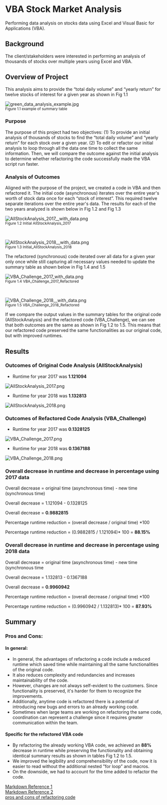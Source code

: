 
# VBA Stock Market Analysis

Performing data analysis on stocks data using Excel and Visual Basic for Applications (VBA).

## Background

The client/stakeholders were interested in performing an analysis of thousands of stocks over multiple years using Excel and VBA.

## Overview of Project

This analysis aims to provide the “total daily volume” and “yearly return”  for twelve stocks of interest for a given year as shown in Fig 1.1

![green_data_analysis_example.jpg](Images/green_data_analysis_example.jpg)<br />
<sub>Figure 1.1 example of summary table

### Purpose

The purpose of this project had two objectives: (1) To provide an initial analysis of thousands of stocks to find the “total daily volume” and “yearly return” for each stock over a given year. (2) To edit or refactor our initial analysis to loop through all the data one time to collect the same information. Then, we will compare the outcome against the initial analysis to determine whether refactoring the code successfully made the VBA script run faster.

### Analysis of Outcomes

Aligned with the purpose of the project, we created a code in VBA and then refactored it. The initial code (asynchronous) iterates over the entire year's worth of stock data once for each “stock of interest”. This required twelve separate iterations over the entire year's data. The results for each of the two years analyzed is shown below in Fig 1.2 and Fig 1.3

![AllStockAnalysis_2017__with_data.png](Images/AllStockAnalysis_2017__with_data.png)<br />
<sub> Figure 1.2 Initial AllStockAnalysis_2017<br />
<p>&nbsp;</p>

![AllStockAnalysis_2018__with_data.png](Images/AllStockAnalysis_2018__with_data.png)<br />
<sub>Figure 1.3 Initial_AllStockAnalysis_2018<br />
 

The refactored (synchronous) code iterated over all data for a given year only once while still capturing all necessary values needed to update the summary table as shown below in Fig 1.4 and 1.5

![VBA_Challenge_2017_with_data.png](Images/VBA_Challenge_2017_with_data.png)<br />
<sub>Figure 1.4 VBA_Challenge_2017_Refactored<br />
<p>&nbsp;</p>

![VBA_Challenge_2018__with_data.png](Images/VBA_Challenge_2018__with_data.png)<br />
<sub>Figure 1.5 VBA_Challenge_2018_Refactored<br />

If we compare the output values in the summary tables for the original code (AllStockAnalysis) and the refactored code (VBA_Challenge), we can see that both outcomes are the same as shown in Fig 1.2 to 1.5. This means that our refactored code preserved the same functionalities as our original code, but with improved runtimes.


## Results

### Outcomes of Original Code Analysis (AllStockAnalysis)

- Runtime for year 2017 was **1.121094**

![AllStockAnalysis_2017.png](Resources/AllStockAnalysis_2017.png)

- Runtime for year 2018 was **1.132813**

![AllStockAnalysis_2018.png](Resources/AllStockAnalysis_2018.png)

### Outcomes of Refactored Code Analysis (VBA_Challenge)

- Runtime for year 2017 was **0.1328125**

![VBA_Challenge_2017.png](Resources/VBA_Challenge_2017.png)

- Runtime for year 2018 was **0.1367188**

![VBA_Challenge_2018.png](Resources/VBA_Challenge_2018.png)

### Overall decrease in runtime and decrease in percentage using 2017 data

Overall decrease = original time (asynchronous time) - new time (synchronous time)<br />

Overall decrease = 1.121094 - 0.1328125<br />

Overall decrease = **0.9882815**

Percentage runtime reduction = (overall decrease / original time) *100<br />

Percentage runtime reduction = (0.9882815 / 1.121094)* 100 = **88.15%**

### Overall decrease in runtime and decrease in percentage using 2018 data

Overall decrease = original time (asynchronous time) - new time (synchronous time<br />

Overall decrease = 1.132813 -  0.1367188<br />

Overall decrease = **0.9960942**


Percentage runtime reduction = (overall decrease / original time) *100<br />

Percentage runtime reduction = (0.9960942 / 1.132813)* 100 = **87.93%**

## Summary
 
### Pros and Cons:
#### In general:
 
- In general, the advantages of refactoring a code include a reduced runtime which saved time while maintaining all the same functionalities of the original code. 
- It also reduces complexity and redundancies and increases maintainability of the code.
- However, changes are not always self-evident to the customers. Since functionality is preserved, it's harder for them to recognize the improvements.
- Additionally, anytime code is refactored there is a potential of introducing new bugs and errors to an already working code.
- Sometimes when large teams are working on refactoring the same code, coordination can represent a challenge since it requires greater communication within the team.
 
 
#### Specific for the refactored VBA code

- By refactoring the already working VBA code, we achieved an **88%** decrease in runtime while preserving the functionality and obtaining identical summary results as shown in tables Fig 1.2 to 1.5.
- We improved the legibility and comprehensibility of the code, now it is easier to read without the additional nested ”for loop” and macros.
- On the downside, we had to account for the time added to refactor the code.
 
 [Markdown Reference 1](https://docs.github.com/en/get-started/writing-on-github/getting-started-with-writing-and-formatting-on-github/basic-writing-and-formatting-syntax)<br />
 [Markdown Reference 2](https://www.markdownguide.org/basic-syntax/)<br />
 [pros and cons of refactoring code](https://www.ionos.com/digitalguide/websites/web-development/what-is-refactoring/)<br />
